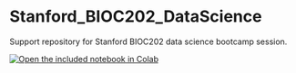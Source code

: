 # Stanford_BIOC202_DataScience
Support repository for Stanford BIOC202 data science bootcamp session.

[![Open the included notebook in Colab](https://colab.research.google.com/assets/colab-badge.svg)](https://colab.research.google.com/drive/1VDvy_vFZCW9FE6s57DuthuS8rHLsJDsK)
